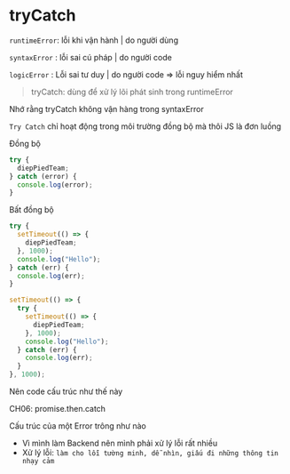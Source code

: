 # tryCatch

`runtimeError`: lỗi khi vận hành | do người dùng

`syntaxError` : lỗi sai cú pháp  | do người code

`logicError`  : Lỗi sai tư duy   | do người code => lỗi nguy hiểm nhất

> tryCatch: dùng để xử lý lõi phát sinh trong runtimeError

Nhớ rằng tryCatch không vận hàng trong syntaxError

 `Try Catch` chỉ hoạt động trong môi trường đồng bộ mà thôi
 JS là đơn luồng

 Đồng bộ
```js
try {
  diepPiedTeam;
} catch (error) {
  console.log(error);
}
```

 Bất đồng bộ
```js
try {
  setTimeout(() => {
    diepPiedTeam;
  }, 1000);
  console.log("Hello");
} catch (err) {
  console.log(err);
}
```

```js
setTimeout(() => {
  try {
    setTimeout(() => {
      diepPiedTeam;
    }, 1000);
    console.log("Hello");
  } catch (err) {
    console.log(err);
  }
}, 1000);
```

Nên code cấu trúc như thế này

CH06: promise.then.catch

Cấu trúc của một Error trông như nào

* Vì mình làm Backend nên mình phải xử lý lỗi rất nhiều
* Xử lý lỗi: `làm cho lỗi tường minh, dễ nhìn, giấu đi những thông tin nhạy cảm`
